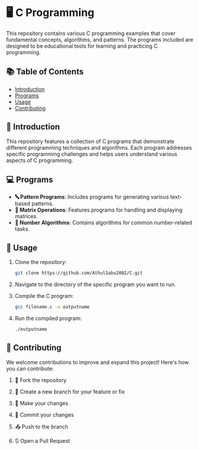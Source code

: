 # 🖥️ C Programming

This repository contains various C programming examples that cover fundamental concepts, algorithms, and patterns. The programs included are designed to be educational tools for learning and practicing C programming.

## 📚 Table of Contents

- [Introduction](#introduction)
- [Programs](#programs)
- [Usage](#usage)
- [Contributing](#contributing)

## 🌟 Introduction

This repository features a collection of C programs that demonstrate different programming techniques and algorithms. Each program addresses specific programming challenges and helps users understand various aspects of C programming.

## 💻 Programs

- **🔤 Pattern Programs**: Includes programs for generating various text-based patterns.
- **🧮 Matrix Operations**: Features programs for handling and displaying matrices.
- **🔢 Number Algorithms**: Contains algorithms for common number-related tasks.

## 🚀 Usage

1. Clone the repository:
   ```bash
   git clone https://github.com/AthulSabu2002/C.git
    ```

2. Navigate to the directory of the specific program you want to run.

3. Compile the C program:
   ```bash
   gcc filename.c -o outputname
    ```

4. Run the compiled program:
   ```bash
   ./outputname
    ```

## 🤝 Contributing

We welcome contributions to improve and expand this project! Here's how you can contribute:

1. 🍴 Fork the repository

2. 🌿 Create a new branch for your feature or fix

3. 🔧 Make your changes

4. 💾 Commit your changes

5. 📤 Push to the branch

6. 🔃 Open a Pull Request